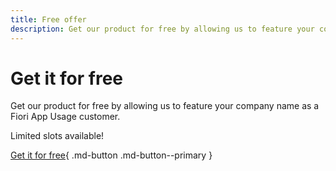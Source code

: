 ```yaml
---
title: Free offer
description: Get our product for free by allowing us to feature your company name as a Fiori App Usage customer. Limited slots available!
---
```

# Get it for free

Get our product for free by allowing us to feature your company name as a Fiori App Usage customer. 

Limited slots available!

[Get it for free](../free-offer.md){ .md-button .md-button--primary }

